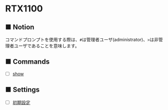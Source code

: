 # RTX1100
## ■ Notion
コマンドプロンプトを使用する際は、`#`は管理者ユーザ(administrator)、`>`は非管理者ユーザであることを意味します。

## ■ Commands
- [ ] [show](show)

## ■ Settings
- [ ] [初期設定](01_initial)

